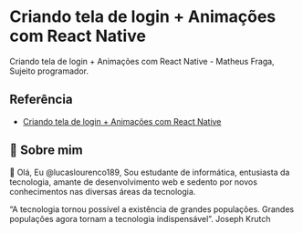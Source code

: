 
# Criando tela de login + Animações com React Native

Criando tela de login + Animações com React Native - Matheus Fraga, Sujeito programador.



## Referência

 - [Criando tela de login + Animações com React Native](https://www.youtube.com/watch?v=GZ_QSVDTQRw&t=958s)
 


## 🚀 Sobre mim
👋 Olá, Eu @lucaslourenco189, Sou estudante de informática, entusiasta da tecnologia, amante de desenvolvimento web e sedento por novos conhecimentos nas diversas áreas da tecnologia.

“A tecnologia tornou possível a existência de grandes populações. Grandes populações agora tornam a tecnologia indispensável”. Joseph Krutch

